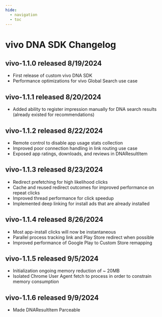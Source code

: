 ```yaml
---
hide:
  - navigation
  - toc
---
```


# vivo DNA SDK Changelog

## **vivo-1.1.0** released 8/19/2024

- First release of custom vivo DNA SDK
- Performance optimizations for vivo Global Search use case

## **vivo-1.1.1** released 8/20/2024

- Added ability to register impression manually for DNA search results (already existed for recommendations)

## **vivo-1.1.2** released 8/22/2024

- Remote control to disable app usage stats collection
- Improved poor connection handling in link routing use case
- Exposed app ratings, downloads, and reviews in DNAResultItem

## **vivo-1.1.3** released 8/23/2024

- Redirect prefetching for high likelihood clicks
- Cache and reused redirect outcomes for improved performance on repeat clicks
- Improved thread performance for click speedup
- Implemented deep linking for install ads that are already installed

## **vivo-1.1.4** released 8/26/2024

- Most app-install clicks will now be instantaneous
- Parallel process tracking link and Play Store redirect when possible
- Improved performance of Google Play to Custom Store remapping

## **vivo-1.1.5** released 9/5/2024

- Initialization ongoing memory reduction of ~ 20MB
- Isolated Chrome User Agent fetch to process in order to constrain memory consumption

## **vivo-1.1.6** released 9/9/2024

- Made DNAResultItem Parceable